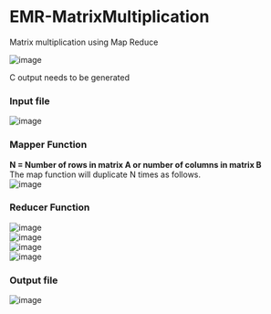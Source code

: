 # EMR-MatrixMultiplication
Matrix multiplication using Map Reduce

![image](https://user-images.githubusercontent.com/23340399/152645322-0c3d5f2f-2721-4c59-ae6a-3ca58b1a6b44.png)

C output needs to be generated
### Input file
![image](https://user-images.githubusercontent.com/23340399/152645336-08cc6550-ca06-46bc-8b17-986babf37adb.png)

### Mapper Function
**N = Number of rows in matrix A or number of columns in matrix B**<br>
The map function will duplicate N times as follows.<br>
![image](https://user-images.githubusercontent.com/23340399/152645660-3c931c40-b2c4-4f4c-9460-340c4aa2de58.png)

### Reducer Function
![image](https://user-images.githubusercontent.com/23340399/152645425-23bdbc8a-107c-4f96-9842-2e38a5fc2ef0.png)<br>
![image](https://user-images.githubusercontent.com/23340399/152645433-01dee6ac-a833-4bc7-8a03-7f2ae28f2761.png)<br>
![image](https://user-images.githubusercontent.com/23340399/152645761-64098f39-3dd1-4d4f-b490-0a4648b45ba2.png)<br>
![image](https://user-images.githubusercontent.com/23340399/152645706-ae76d6fd-7caf-42ff-bdea-aca624e70159.png)<br>

### Output file
![image](https://user-images.githubusercontent.com/23340399/152645445-0e511e8e-a0a6-4cb6-b10d-f9ae27890fe4.png)

